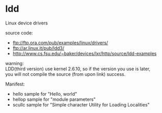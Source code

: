 ldd
===

Linux device drivers

source code: 
+ ftp://ftp.ora.com/pub/examples/linux/drivers/ 
+ ftp://ar.linux.it/pub/ldd3/
+ http://www.cs.fsu.edu/~baker/devices/lxr/http/source/ldd-examples 

warning:  
	LDD(third version) use kernel 2.6.10, so if the version you use is later,  
you will not compile the source (from upon link) success.  

Manifest:  
+ hello		sample for "Hello, world"
+ hellop	sample for "module parameters"
+ scullc	sample for "Simple character Utility for Loading Localities"

